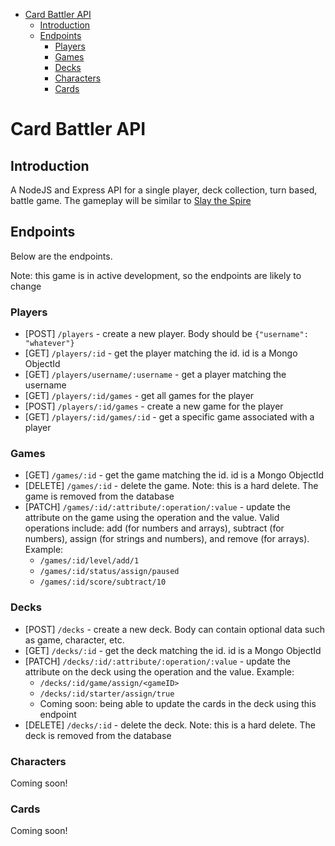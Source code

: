 - [Card Battler API](#card-battler-api)
  - [Introduction](#introduction)
  - [Endpoints](#endpoints)
    - [Players](#players)
    - [Games](#games)
    - [Decks](#decks)
    - [Characters](#characters)
    - [Cards](#cards)

# Card Battler API

## Introduction

A NodeJS and Express API for a single player, deck collection, turn based, battle game. The gameplay will be similar to [Slay the Spire](https://store.steampowered.com/app/646570/Slay_the_Spire/)

## Endpoints

Below are the endpoints.

Note: this game is in active development, so the endpoints are likely to change

### Players

-   \[POST\] `/players` - create a new player. Body should be `{"username": "whatever"}`
-   \[GET\] `/players/:id` - get the player matching the id. id is a Mongo ObjectId
-   \[GET\] `/players/username/:username` - get a player matching the username
-   \[GET\] `/players/:id/games` - get all games for the player
-   \[POST\] `/players/:id/games` - create a new game for the player
-   \[GET\] `/players/:id/games/:id` - get a specific game associated with a player

### Games

-   \[GET\] `/games/:id` - get the game matching the id. id is a Mongo ObjectId
-   \[DELETE\] `/games/:id` - delete the game. Note: this is a hard delete. The game is removed from the database
-   \[PATCH\] `/games/:id/:attribute/:operation/:value` - update the attribute on the game using the operation and the value. Valid operations include: add (for numbers and arrays), subtract (for numbers), assign (for strings and numbers), and remove (for arrays). Example:
    -   `/games/:id/level/add/1`
    -   `/games/:id/status/assign/paused`
    -   `/games/:id/score/subtract/10`

### Decks

-   \[POST\] `/decks` - create a new deck. Body can contain optional data such as game, character, etc.
-   \[GET\] `/decks/:id` - get the deck matching the id. id is a Mongo ObjectId
-   \[PATCH\] `/decks/:id/:attribute/:operation/:value` - update the attribute on the deck using the operation and the value. Example:
    -   `/decks/:id/game/assign/<gameID>`
    -   `/decks/:id/starter/assign/true`
    -   Coming soon: being able to update the cards in the deck using this endpoint
-   \[DELETE\] `/decks/:id` - delete the deck. Note: this is a hard delete. The deck is removed from the database

### Characters

Coming soon!

### Cards

Coming soon!
